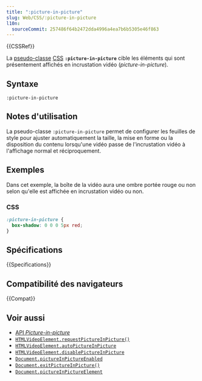 ```yaml
---
title: ":picture-in-picture"
slug: Web/CSS/:picture-in-picture
l10n:
  sourceCommit: 257486f64b2472dda4996a4ea7b6b5305e46f863
---
```


{{CSSRef}}

La [pseudo-classe](/fr/docs/Web/CSS/Pseudo-classes) [CSS](/fr/docs/Web/CSS) **`:picture-in-picture`** cible les éléments qui sont présentement affichés en incrustation vidéo (<i lang="en">picture-in-picture</i>).

## Syntaxe

```
:picture-in-picture
```

## Notes d'utilisation

La pseudo-classe `:picture-in-picture` permet de configurer les feuilles de style pour ajuster automatiquement la taille, la mise en forme ou la disposition du contenu lorsqu'une vidéo passe de l'incrustation vidéo à l'affichage normal et réciproquement.

## Exemples

Dans cet exemple, la boîte de la vidéo aura une ombre portée rouge ou non selon qu'elle est affichée en incrustation vidéo ou non.

### CSS

```css
:picture-in-picture {
  box-shadow: 0 0 0 5px red;
}
```

## Spécifications

{{Specifications}}

## Compatibilité des navigateurs

{{Compat}}

## Voir aussi

- [API <i lang="en">Picture-in-picture</i>](/fr/docs/Web/API/Picture-in-Picture_API)
- [`HTMLVideoElement.requestPictureInPicture()`](/fr/docs/Web/API/HTMLVideoElement/requestPictureInPicture)
- [`HTMLVideoElement.autoPictureInPicture`](/fr/docs/Web/API/HTMLVideoElement/autoPictureInPicture)
- [`HTMLVideoElement.disablePictureInPicture`](/fr/docs/Web/API/HTMLVideoElement/disablePictureInPicture)
- [`Document.pictureInPictureEnabled`](/fr/docs/Web/API/Document/pictureInPictureEnabled)
- [`Document.exitPictureInPicture()`](/fr/docs/Web/API/Document/exitPictureInPicture)
- [`Document.pictureInPictureElement`](/fr/docs/Web/API/Document/pictureInPictureElement)
